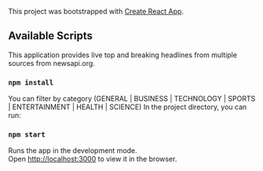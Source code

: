 This project was bootstrapped with [Create React App](https://github.com/facebook/create-react-app).

## Available Scripts

This application provides live top and breaking headlines from multiple sources from newsapi.org.
### `npm install`
You can filter by category (GENERAL | BUSINESS | TECHNOLOGY | SPORTS | ENTERTAINMENT | HEALTH | SCIENCE)
In the project directory, you can run:

### `npm start`
Runs the app in the development mode.<br />
Open [http://localhost:3000](http://localhost:3000) to view it in the browser.
